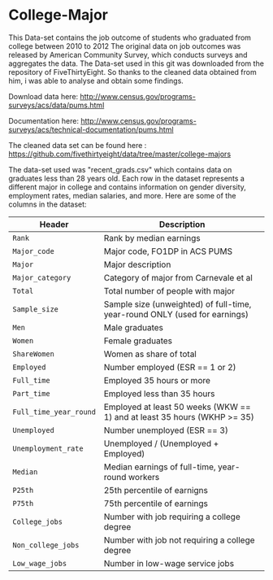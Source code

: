 # College-Major
This Data-set contains the job outcome of students who graduated from college between 2010 to 2012
The original data on job outcomes was released by American Community Survey, which conducts surveys and aggregates the data.
The Data-set used in this git was downloaded from the repository of FiveThirtyEight. So thanks to the cleaned data obtained from him, i was able to analyse and obtain some findings.

Download data here: http://www.census.gov/programs-surveys/acs/data/pums.html

Documentation here: http://www.census.gov/programs-surveys/acs/technical-documentation/pums.html

The cleaned data set can be found here : https://github.com/fivethirtyeight/data/tree/master/college-majors

The data-set used was "recent_grads.csv" which contains data on graduates less than 28 years old.
Each row in the dataset represents a different major in college and contains information on gender diversity, employment rates, median salaries, and more. Here are some of the columns in the dataset:

Header | Description
---|---------
`Rank` | Rank by median earnings
`Major_code` | Major code, FO1DP in ACS PUMS
`Major` | Major description
`Major_category` | Category of major from Carnevale et al
`Total` | Total number of people with major
`Sample_size` | Sample size (unweighted) of full-time, year-round ONLY (used for earnings)
`Men` | Male graduates
`Women` | Female graduates
`ShareWomen` | Women as share of total
`Employed` | Number employed (ESR == 1 or 2)
`Full_time` | Employed 35 hours or more
`Part_time` | Employed less than 35 hours
`Full_time_year_round` | Employed at least 50 weeks (WKW == 1) and at least 35 hours (WKHP >= 35)
`Unemployed` | Number unemployed (ESR == 3)
`Unemployment_rate` | Unemployed / (Unemployed + Employed)
`Median` | Median earnings of full-time, year-round workers
`P25th` | 25th percentile of earnigns
`P75th` | 75th percentile of earnings
`College_jobs` | Number with job requiring a college degree
`Non_college_jobs` | Number with job not requiring a college degree
`Low_wage_jobs` | Number in low-wage service jobs
